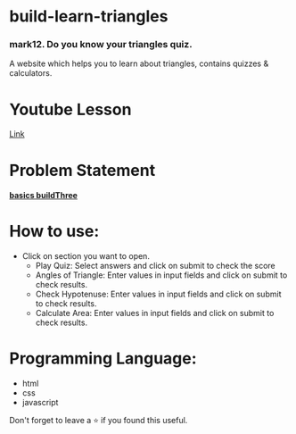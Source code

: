 # build-learn-triangles
### mark12. Do you know your triangles quiz.
A website which helps you to learn about triangles, contains quizzes & calculators.
<br/>

# Youtube Lesson
[Link](https://youtu.be/xOaKv-6bJwE)

# Problem Statement
#### [**basics buildThree**](https://github.com/neogcamp/build/blob/main/basics/learn-triangles.md)

# How to use:
 - Click on section you want to open.
    - Play Quiz: Select answers and click on submit to check the score
    - Angles of Triangle: Enter values in input fields and click on submit to check results.
    - Check Hypotenuse: Enter values in input fields and click on submit to check results.
    - Calculate Area: Enter values in input fields and click on submit to check results.


# Programming Language:
 - html
 - css 
 - javascript 

Don't forget to leave a ⭐ if you found this useful.
